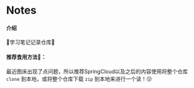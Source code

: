 # Notes

#### 介绍
🍔学习笔记记录仓库🍿

#### 推荐食用方法🧂：
最近图床出现了点问题，所以推荐SpringCloud以及之后的内容使用将整个仓库 `clone` 到本地，或将整个仓库下载 `zip` 到本地来进行一个读！😗

